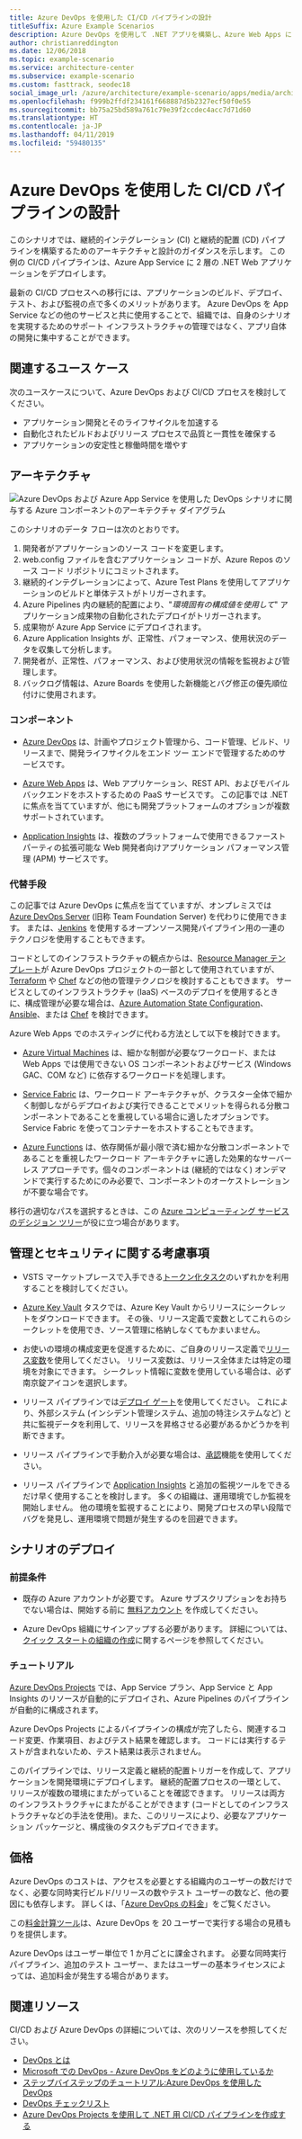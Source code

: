 ```yaml
---
title: Azure DevOps を使用した CI/CD パイプラインの設計
titleSuffix: Azure Example Scenarios
description: Azure DevOps を使用して .NET アプリを構築し、Azure Web Apps にリリースします。
author: christianreddington
ms.date: 12/06/2018
ms.topic: example-scenario
ms.service: architecture-center
ms.subservice: example-scenario
ms.custom: fasttrack, seodec18
social_image_url: /azure/architecture/example-scenario/apps/media/architecture-devops-dotnet-webapp.svg
ms.openlocfilehash: f999b2ffdf234161f668887d5b2327ecf50f0e55
ms.sourcegitcommit: bb75a25bd589a761c79e39f2ccdec4acc7d71d60
ms.translationtype: HT
ms.contentlocale: ja-JP
ms.lasthandoff: 04/11/2019
ms.locfileid: "59480135"
---
```

# <a name="design-a-cicd-pipeline-using-azure-devops"></a>Azure DevOps を使用した CI/CD パイプラインの設計

このシナリオでは、継続的インテグレーション (CI) と継続的配置 (CD) パイプラインを構築するためのアーキテクチャと設計のガイダンスを示します。 この例の CI/CD パイプラインは、Azure App Service に 2 層の .NET Web アプリケーションをデプロイします。

最新の CI/CD プロセスへの移行には、アプリケーションのビルド、デプロイ、テスト、および監視の点で多くのメリットがあります。 Azure DevOps を App Service などの他のサービスと共に使用することで、組織では、自身のシナリオを実現するためのサポート インフラストラクチャの管理ではなく、アプリ自体の開発に集中することができます。

## <a name="relevant-use-cases"></a>関連するユース ケース

次のユースケースについて、Azure DevOps および CI/CD プロセスを検討してください。

- アプリケーション開発とそのライフサイクルを加速する
- 自動化されたビルドおよびリリース プロセスで品質と一貫性を確保する
- アプリケーションの安定性と稼働時間を増やす

## <a name="architecture"></a>アーキテクチャ

![Azure DevOps および Azure App Service を使用した DevOps シナリオに関与する Azure コンポーネントのアーキテクチャ ダイアグラム][architecture]

このシナリオのデータ フローは次のとおりです。

1. 開発者がアプリケーションのソース コードを変更します。
2. web.config ファイルを含むアプリケーション コードが、Azure Repos のソース コード リポジトリにコミットされます。
3. 継続的インテグレーションによって、Azure Test Plans を使用してアプリケーションのビルドと単体テストがトリガーされます。
4. Azure Pipelines 内の継続的配置により、"*環境固有の構成値を使用して*" アプリケーション成果物の自動化されたデプロイがトリガーされます。
5. 成果物が Azure App Service にデプロイされます。
6. Azure Application Insights が、正常性、パフォーマンス、使用状況のデータを収集して分析します。
7. 開発者が、正常性、パフォーマンス、および使用状況の情報を監視および管理します。
8. バックログ情報は、Azure Boards を使用した新機能とバグ修正の優先順位付けに使用されます。

### <a name="components"></a>コンポーネント

- [Azure DevOps][vsts] は、計画やプロジェクト管理から、コード管理、ビルド、リリースまで、開発ライフサイクルをエンド ツー エンドで管理するためのサービスです。

- [Azure Web Apps][web-apps] は、Web アプリケーション、REST API、およびモバイル バックエンドをホストするための PaaS サービスです。 この記事では .NET に焦点を当てていますが、他にも開発プラットフォームのオプションが複数サポートされています。

- [Application Insights][application-insights] は、複数のプラットフォームで使用できるファーストパーティの拡張可能な Web 開発者向けアプリケーション パフォーマンス管理 (APM) サービスです。

### <a name="alternatives"></a>代替手段

この記事では Azure DevOps に焦点を当てていますが、オンプレミスでは [Azure DevOps Server][azure-devops-server] (旧称 Team Foundation Server) を代わりに使用できます。 または、[Jenkins][jenkins-on-azure] を使用するオープンソース開発パイプライン用の一連のテクノロジを使用することもできます。

コードとしてのインフラストラクチャの観点からは、[Resource Manager テンプレート][arm-templates]が Azure DevOps プロジェクトの一部として使用されていますが、[Terraform][terraform] や [Chef][chef] などの他の管理テクノロジを検討することもできます。 サービスとしてのインフラストラクチャ (IaaS) ベースのデプロイを使用するときに、構成管理が必要な場合は、[Azure Automation State Configuration][desired-state-configuration]、[Ansible][ansible]、または [Chef][chef] を検討できます。

Azure Web Apps でのホスティングに代わる方法として以下を検討できます。

- [Azure Virtual Machines][compare-vm-hosting] は、細かな制御が必要なワークロード、または Web Apps では使用できない OS コンポーネントおよびサービス (Windows GAC、COM など) に依存するワークロードを処理します。

- [Service Fabric][service-fabric] は、ワークロード アーキテクチャが、クラスター全体で細かく制御しながらデプロイおよび実行できることでメリットを得られる分散コンポーネントであることを重視している場合に適したオプションです。 Service Fabric を使ってコンテナーをホストすることもできます。

- [Azure Functions][azure-functions] は、依存関係が最小限で済む細かな分散コンポーネントであることを重視したワークロード アーキテクチャに適した効果的なサーバーレス アプローチです。個々のコンポーネントは (継続的ではなく) オンデマンドで実行するためにのみ必要で、コンポーネントのオーケストレーションが不要な場合です。

移行の適切なパスを選択するときは、この [Azure コンピューティング サービスのデシジョン ツリー](/azure/architecture/guide/technology-choices/compute-decision-tree)が役に立つ場合があります。

## <a name="management-and-security-considerations"></a>管理とセキュリティに関する考慮事項

- VSTS マーケットプレースで入手できる[トークン化タスク][vsts-tokenization]のいずれかを利用することを検討してください。

- [Azure Key Vault][download-keyvault-secrets] タスクでは、Azure Key Vault からリリースにシークレットをダウンロードできます。 その後、リリース定義で変数としてこれらのシークレットを使用でき、ソース管理に格納しなくてもかまいません。

- お使いの環境の構成変更を促進するために、ご自身のリリース定義で[リリース変数][vsts-release-variables]を使用してください。 リリース変数は、リリース全体または特定の環境を対象にできます。 シークレット情報に変数を使用している場合は、必ず南京錠アイコンを選択します。

- リリース パイプラインでは[デプロイ ゲート][vsts-deployment-gates]を使用してください。 これにより、外部システム (インシデント管理システム、追加の特注システムなど) と共に監視データを利用して、リリースを昇格させる必要があるかどうかを判断できます。

- リリース パイプラインで手動介入が必要な場合は、[承認][vsts-approvals]機能を使用してください。

- リリース パイプラインで [Application Insights][application-insights] と追加の監視ツールをできるだけ早く使用することを検討します。 多くの組織は、運用環境でしか監視を開始しません。 他の環境を監視することにより、開発プロセスの早い段階でバグを発見し、運用環境で問題が発生するのを回避できます。

## <a name="deploy-the-scenario"></a>シナリオのデプロイ

### <a name="prerequisites"></a>前提条件

- 既存の Azure アカウントが必要です。 Azure サブスクリプションをお持ちでない場合は、開始する前に [無料アカウント](https://azure.microsoft.com/free/?WT.mc_id=A261C142F) を作成してください。

- Azure DevOps 組織にサインアップする必要があります。 詳細については、[クイック スタートの組織の作成][vsts-account-create]に関するページを参照してください。

### <a name="walk-through"></a>チュートリアル

[Azure DevOps Projects](/azure/devops-project/azure-devops-project-github) では、App Service プラン、App Service と App Insights のリソースが自動的にデプロイされ、Azure Pipelines のパイプラインが自動的に構成されます。

Azure DevOps Projects によるパイプラインの構成が完了したら、関連するコード変更、作業項目、およびテスト結果を確認します。 コードには実行するテストが含まれないため、テスト結果は表示されません。

このパイプラインでは、リリース定義と継続的配置トリガーを作成して、アプリケーションを開発環境にデプロイします。 継続的配置プロセスの一環として、リリースが複数の環境にまたがっていることを確認できます。 リリースは両方のインフラストラクチャにまたがることができます (コードとしてのインフラストラクチャなどの手法を使用)。また、このリリースにより、必要なアプリケーション パッケージと、構成後のタスクもデプロイできます。

## <a name="pricing"></a>価格

Azure DevOps のコストは、アクセスを必要とする組織内のユーザーの数だけでなく、必要な同時実行ビルド/リリースの数やテスト ユーザーの数など、他の要因にも依存します。 詳しくは、「[Azure DevOps の料金][vsts-pricing-page]」をご覧ください。

この[料金計算ツール][vsts-pricing-calculator]は、Azure DevOps を 20 ユーザーで実行する場合の見積もりを提供します。

Azure DevOps はユーザー単位で 1 か月ごとに課金されます。 必要な同時実行パイプライン、追加のテスト ユーザー、またはユーザーの基本ライセンスによっては、追加料金が発生する場合があります。

## <a name="related-resources"></a>関連リソース

CI/CD および Azure DevOps の詳細については、次のリソースを参照してください。

- [DevOps とは][devops-whatis]
- [Microsoft での DevOps - Azure DevOps をどのように使用しているか][devops-microsoft]
- [ステップバイステップのチュートリアル:Azure DevOps を使用した DevOps][devops-with-vsts]
- [DevOps チェックリスト][devops-checklist]
- [Azure DevOps Projects を使用して .NET 用 CI/CD パイプラインを作成する][devops-project-create]

<!-- links -->

[ansible]: /azure/ansible/
[application-insights]: /azure/application-insights/app-insights-overview
[app-service-reference-architecture]: ../../reference-architectures/app-service-web-app/basic-web-app.md
[arm-templates]: /azure/azure-resource-manager/resource-group-overview#template-deployment
[architecture]: ./media/architecture-devops-dotnet-webapp.svg
[chef]: /azure/chef/
[design-patterns-availability]: /azure/architecture/patterns/category/availability
[design-patterns-resiliency]: /azure/architecture/patterns/category/resiliency
[design-patterns-scalability]: /azure/architecture/patterns/category/performance-scalability
[design-patterns-security]: /azure/architecture/patterns/category/security
[desired-state-configuration]: /azure/automation/automation-dsc-overview
[devops-microsoft]: /azure/devops/devops-at-microsoft/
[devops-with-vsts]: https://almvm.azurewebsites.net/labs/vsts/
[devops-checklist]: /azure/architecture/checklist/dev-ops
[application-insights]: https://azure.microsoft.com/services/application-insights/
[cloud-based-load-testing]: https://visualstudio.microsoft.com/team-services/cloud-load-testing/
[cloud-based-load-testing-on-premises]: /vsts/test/load-test/clt-with-private-machines?view=vsts
[jenkins-on-azure]: /azure/jenkins/
[devops-whatis]: /azure/devops/what-is-devops
[download-keyvault-secrets]: /vsts/pipelines/tasks/deploy/azure-key-vault?view=vsts
[resource-groups]: /azure/azure-resource-manager/resource-group-overview
[resiliency-app-service]: /azure/architecture/checklist/resiliency-per-service#app-service
[vsts]: /vsts/?view=vsts#pivot=services
[continuous-integration]: /azure/devops/what-is-continuous-integration
[continuous-delivery]: /azure/devops/what-is-continuous-delivery
[web-apps]: /azure/app-service/app-service-web-overview
[vsts-account-create]: /azure/devops/organizations/accounts/create-organization-msa-or-work-student?view=vsts
[vsts-approvals]: /vsts/pipelines/release/approvals/approvals?view=vsts
[devops-project]: https://portal.azure.com/?feature.customportal=false#create/Microsoft.AzureProject
[vsts-deployment-gates]: /vsts/pipelines/release/approvals/gates?view=vsts
[vsts-pricing-calculator]: https://azure.com/e/498aa024454445a8a352e75724f900b1
[vsts-pricing-page]: https://azure.microsoft.com/pricing/details/visual-studio-team-services/
[vsts-release-variables]: /vsts/pipelines/release/variables?view=vsts&tabs=batch
[vsts-tokenization]: https://marketplace.visualstudio.com/search?term=token&target=VSTS&category=All%20categories&sortBy=Relevance
[azure-key-vault]: /azure/key-vault/key-vault-overview
[infra-as-code]: https://blogs.msdn.microsoft.com/mvpawardprogram/2018/02/13/infrastructure-as-code/
[azure-devops-server]: https://visualstudio.microsoft.com/tfs/
[infra-as-code]: https://blogs.msdn.microsoft.com/mvpawardprogram/2018/02/13/infrastructure-as-code/
[service-fabric]: /azure/service-fabric/
[azure-functions]: /azure/azure-functions/
[azure-containers]: https://azure.microsoft.com/overview/containers/
[compare-vm-hosting]: /azure/app-service/choose-web-site-cloud-service-vm
[app-insights-cd-monitoring]: /azure/application-insights/app-insights-vsts-continuous-monitoring
[azure-region-pair-bcdr]: /azure/best-practices-availability-paired-regions
[devops-project-create]: /azure/devops-project/azure-devops-project-aspnet-core
[terraform]: /azure/terraform/
